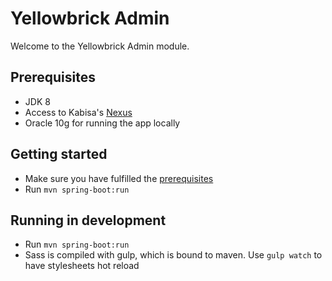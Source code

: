 # Yellowbrick Admin

Welcome to the Yellowbrick Admin module.

## Prerequisites

* JDK 8
* Access to Kabisa's [Nexus](http://nexus.kabisa.nl/index.html#welcome)
* Oracle 10g for running the app locally

## Getting started

* Make sure you have fulfilled the [prerequisites](#prerequisites)
* Run `mvn spring-boot:run`

## Running in development

* Run `mvn spring-boot:run`
* Sass is compiled with gulp, which is bound to maven. Use `gulp watch` to have stylesheets hot reload

